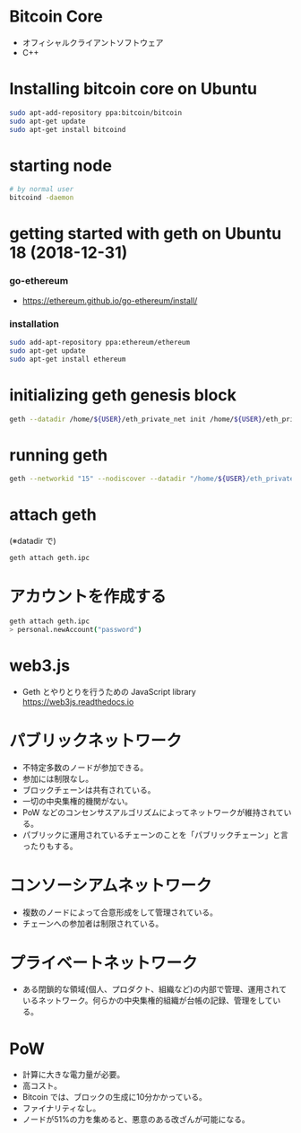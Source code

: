 # Bitcoin Core
- オフィシャルクライアントソフトウェア
- C++

# Installing bitcoin core on Ubuntu

```bash
sudo apt-add-repository ppa:bitcoin/bitcoin
sudo apt-get update
sudo apt-get install bitcoind
```

# starting node

```bash
# by normal user
bitcoind -daemon
```


# getting started with geth on Ubuntu 18 (2018-12-31)

### go-ethereum
* https://ethereum.github.io/go-ethereum/install/

### installation

```bash
sudo add-apt-repository ppa:ethereum/ethereum
sudo apt-get update
sudo apt-get install ethereum
```

# initializing geth genesis block

```bash
geth --datadir /home/${USER}/eth_private_net init /home/${USER}/eth_private_net/myGenesis.json
```

# running geth

```bash
geth --networkid "15" --nodiscover --datadir "/home/${USER}/eth_private_net" console 2>> /home/${USER}/eth_private_net/geth_err.log
```

# attach geth

(※datadir で)

```bash
geth attach geth.ipc
```

# アカウントを作成する

```bash
geth attach geth.ipc
> personal.newAccount("password")
```

# web3.js

* Geth とやりとりを行うための JavaScript library
  https://web3js.readthedocs.io

# パブリックネットワーク
* 不特定多数のノードが参加できる。
* 参加には制限なし。
* ブロックチェーンは共有されている。
* 一切の中央集権的機関がない。
* PoW などのコンセンサスアルゴリズムによってネットワークが維持されている。
* パブリックに運用されているチェーンのことを「パブリックチェーン」と言ったりもする。

# コンソーシアムネットワーク
* 複数のノードによって合意形成をして管理されている。
* チェーンへの参加者は制限されている。

# プライベートネットワーク
* ある閉鎖的な領域(個人、プロダクト、組織など)の内部で管理、運用されているネットワーク。何らかの中央集権的組織が台帳の記録、管理をしている。

# PoW
* 計算に大きな電力量が必要。
* 高コスト。
* Bitcoin では、ブロックの生成に10分かかっている。
* ファイナリティなし。
* ノードが51%の力を集めると、悪意のある改ざんが可能になる。
